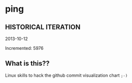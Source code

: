 # ping

## HISTORICAL ITERATION
2013-10-12

Incremented: 5976

## What is this?? 
Linux skills to hack the github commit visualization chart `;-)`
